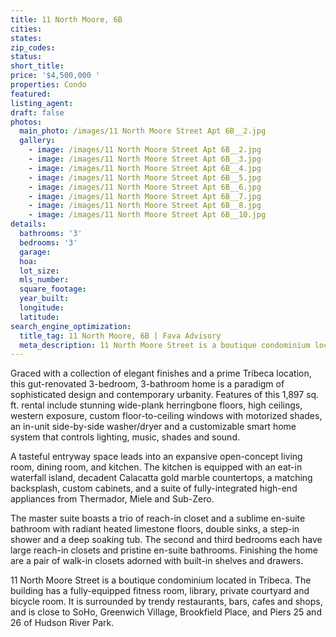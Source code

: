 ```yaml
---
title: 11 North Moore, 6B
cities:
states:
zip_codes:
status:
short_title:
price: '$4,500,000 '
properties: Condo
featured:
listing_agent:
draft: false
photos:
  main_photo: /images/11 North Moore Street Apt 6B__2.jpg
  gallery:
    - image: /images/11 North Moore Street Apt 6B__2.jpg
    - image: /images/11 North Moore Street Apt 6B__3.jpg
    - image: /images/11 North Moore Street Apt 6B__4.jpg
    - image: /images/11 North Moore Street Apt 6B__5.jpg
    - image: /images/11 North Moore Street Apt 6B__6.jpg
    - image: /images/11 North Moore Street Apt 6B__7.jpg
    - image: /images/11 North Moore Street Apt 6B__8.jpg
    - image: /images/11 North Moore Street Apt 6B__10.jpg
details:
  bathrooms: '3'
  bedrooms: '3'
  garage:
  hoa:
  lot_size:
  mls_number:
  square_footage:
  year_built:
  longitude:
  latitude:
search_engine_optimization:
  title_tag: 11 North Moore, 6B | Fava Advisory
  meta_description: 11 North Moore Street is a boutique condominium located in Tribeca. The building has a fully-equipped fitness room, library, private courtyard and bicycle room.
---
```

Graced with a collection of elegant finishes and a prime Tribeca location, this gut-renovated 3-bedroom, 3-bathroom home is a paradigm of sophisticated design and contemporary urbanity. Features of this 1,897 sq. ft. rental include stunning wide-plank herringbone floors, high ceilings, western exposure, custom floor-to-ceiling windows with motorized shades, an in-unit side-by-side washer/dryer and a customizable smart home system that controls lighting, music, shades and sound.

A tasteful entryway space leads into an expansive open-concept living room, dining room, and kitchen. The kitchen is equipped with an eat-in waterfall island, decadent Calacatta gold marble countertops, a matching backsplash, custom cabinets, and a suite of fully-integrated high-end appliances from Thermador, Miele and Sub-Zero.

The master suite boasts a trio of reach-in closet and a sublime en-suite bathroom with radiant heated limestone floors, double sinks, a step-in shower and a deep soaking tub. The second and third bedrooms each have large reach-in closets and pristine en-suite bathrooms. Finishing the home are a pair of walk-in closets adorned with built-in shelves and drawers.

11 North Moore Street is a boutique condominium located in Tribeca. The building has a fully-equipped fitness room, library, private courtyard and bicycle room. It is surrounded by trendy restaurants, bars, cafes and shops, and is close to SoHo, Greenwich Village, Brookfield Place, and Piers 25 and 26 of Hudson River Park.
